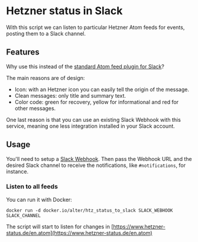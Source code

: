 # Hetzner status in Slack

With this script we can listen to particular Hetzner Atom feeds for events, posting them
to a Slack channel.

## Features

Why use this instead of the [standard Atom feed plugin for Slack](https://slack.com/apps/A0F81R7U7-rss)?

The main reasons are of design:

- Icon: with an Hetzner icon you can easily tell the origin of the message.
- Clean messages: only title and summary text.
- Color code: green for recovery, yellow for informational and red for other messages.

One last reason is that you can use an existing Slack Webhook with this service,
meaning one less integration installed in your Slack account.

## Usage

You'll need to setup a [Slack Webhook](https://api.slack.com/incoming-webhooks).
Then pass the Webhook URL and the desired Slack channel to receive the notifications,
like `#notifications`, for instance.

### Listen to all feeds

You can run it with Docker:
```
docker run -d docker.io/alter/htz_status_to_slack SLACK_WEBHOOK SLACK_CHANNEL
```

The script will start to listen for changes in [https://www.hetzner-status.de/en.atom](https://www.hetzner-status.de/en.atom)

